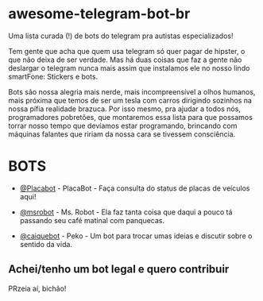 # awesome-telegram-bot-br
Uma lista curada (!) de bots do telegram pra autistas especializados!

Tem gente que acha que quem usa telegram só quer pagar de hipster, o que não deixa de ser verdade. Mas há duas coisas que faz a gente não deslargar o telegram nunca mais assim que instalamos ele no nosso lindo smartFone:
Stickers e bots.

Bots são nossa alegria mais nerde, mais incompreensível a olhos humanos, mais próxima que temos de ser um tesla com carros dirigindo sozinhos na nossa pífia realidade brazuca. Por isso mesmo, pra ajudar a todos nós, programadores pobretões, que montaremos essa lista para que possamos torrar nosso tempo que devíamos estar programando, brincando com máquinas falantes que ririam da nossa cara se tivessem consciência.

# BOTS 

- [@Placabot](https://web.telegram.org/#/im?p=@placabot) - PlacaBot - Faça consulta do status de placas de veículos aqui!

- [@msrobot](https://web.telegram.org/#/im?p=@msrobot) - Ms. Robot - Ela faz tanta coisa que daqui a pouco tá passando seu café matinal com panquecas.

- [@caiquebot](https://web.telegram.org/#/im?p=@caiquebot) - Peko - Um bot para trocar umas ideias e discutir sobre o sentido da vida.


## Achei/tenho um bot legal e quero contribuir

PRzeia aí, bichão!
